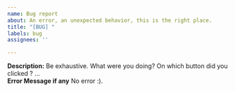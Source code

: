 ```yaml
---
name: Bug report
about: An error, an unexpected behavior, this is the right place.
title: "[BUG] "
labels: bug
assignees: ''

---
```


<b>Description:</b>
Be exhaustive. What were you doing? On which button did you clicked ? ...
<br/>
<b>Error Message if any</b>
No error :).
